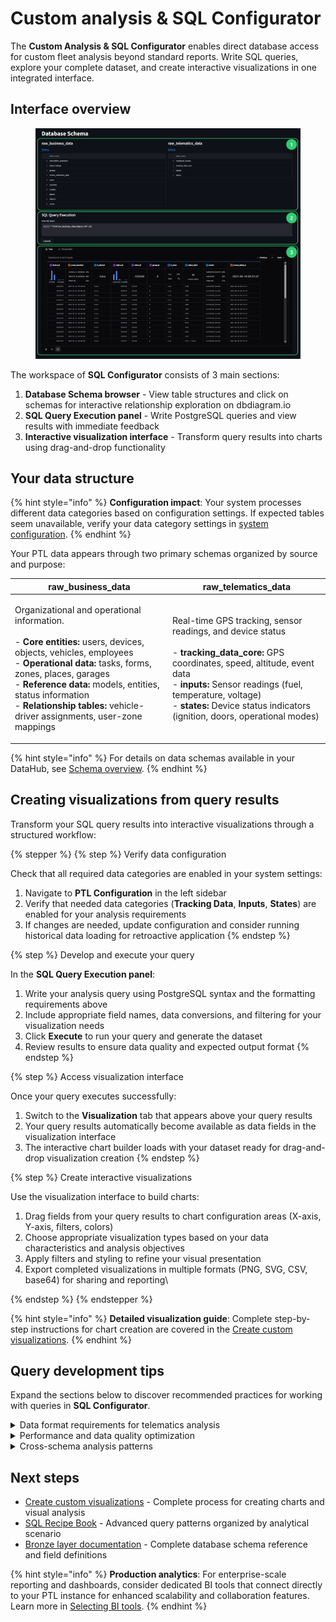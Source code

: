 # Custom analysis & SQL Configurator

The **Custom Analysis & SQL Configurator** enables direct database access for custom fleet analysis beyond standard reports. Write SQL queries, explore your complete dataset, and create interactive visualizations in one integrated interface.

## Interface overview

<figure><img src="../../data-hub/analytic-data-hub-app/attachments/SQL-configurator-and-visualization.webp" alt="Database Schema browser showing raw_business_data and raw_telematics_data schemas with expandable table lists, SQL Query Execution panel with query input area and results display, and Visualization tab for chart creation"><figcaption></figcaption></figure>

The workspace of **SQL Configurator** consists of 3 main sections:

1. **Database Schema browser** - View table structures and click on schemas for interactive relationship exploration on dbdiagram.io
2. **SQL Query Execution panel** - Write PostgreSQL queries and view results with immediate feedback
3. **Interactive visualization interface** - Transform query results into charts using drag-and-drop functionality

## Your data structure

{% hint style="info" %}
**Configuration impact**: Your system processes different data categories based on configuration settings. If expected tables seem unavailable, verify your data category settings in [system configuration](../../data-hub/analytic-data-hub-app/settings-and-configuration.md).
{% endhint %}

Your PTL data appears through two primary schemas organized by source and purpose:

| **raw\_business\_data**                                                                                                                                                                                                                                                                                                                                                                    | **raw\_telematics\_data**                                                                                                                                                                                                                                                                                                           |
| ------------------------------------------------------------------------------------------------------------------------------------------------------------------------------------------------------------------------------------------------------------------------------------------------------------------------------------------------------------------------------------------ | ----------------------------------------------------------------------------------------------------------------------------------------------------------------------------------------------------------------------------------------------------------------------------------------------------------------------------------- |
| <p>Organizational and operational information.<br><br>- <strong>Core entities:</strong> users, devices, objects, vehicles, employees<br>- <strong>Operational data:</strong> tasks, forms, zones, places, garages<br>- <strong>Reference data:</strong> models, entities, status information<br>- <strong>Relationship tables:</strong> vehicle-driver assignments, user-zone mappings</p> | <p>Real-time GPS tracking, sensor readings, and device status<br><br>- <strong>tracking_data_core:</strong> GPS coordinates, speed, altitude, event data<br>- <strong>inputs:</strong> Sensor readings (fuel, temperature, voltage)<br>- <strong>states:</strong> Device status indicators (ignition, doors, operational modes)</p> |

{% hint style="info" %}
For details on data schemas available in your DataHub, see [Schema overview](../../data-hub/schema-overview/).
{% endhint %}

## Creating visualizations from query results

Transform your SQL query results into interactive visualizations through a structured workflow:

{% stepper %}
{% step %}
Verify data configuration

Check that all required data categories are enabled in your system settings:

1. Navigate to **PTL Configuration** in the left sidebar
2. Verify that needed data categories (**Tracking Data**, **Inputs**, **States**) are enabled for your analysis requirements
3. If changes are needed, update configuration and consider running historical data loading for retroactive application
{% endstep %}

{% step %}
Develop and execute your query

In the **SQL Query Execution panel**:

1. Write your analysis query using PostgreSQL syntax and the formatting requirements above
2. Include appropriate field names, data conversions, and filtering for your visualization needs
3. Click **Execute** to run your query and generate the dataset
4. Review results to ensure data quality and expected output format
{% endstep %}

{% step %}
Access visualization interface

Once your query executes successfully:

1. Switch to the **Visualization** tab that appears above your query results
2. Your query results automatically become available as data fields in the visualization interface
3. The interactive chart builder loads with your dataset ready for drag-and-drop visualization creation
{% endstep %}

{% step %}
Create interactive visualizations

Use the visualization interface to build charts:

1. Drag fields from your query results to chart configuration areas (X-axis, Y-axis, filters, colors)
2. Choose appropriate visualization types based on your data characteristics and analysis objectives
3. Apply filters and styling to refine your visual presentation
4. Export completed visualizations in multiple formats (PNG, SVG, CSV, base64) for sharing and reporting\

{% endstep %}
{% endstepper %}

{% hint style="info" %}
**Detailed visualization guide**: Complete step-by-step instructions for chart creation are covered in the [Create custom visualizations](creating-custom-visualizations.md).
{% endhint %}

## Query development tips

Expand the sections below to discover recommended practices for working with queries in **SQL Configurator**.

<details>

<summary>Data format requirements for telematics analysis</summary>

Your telematics data uses scaled integer storage that requires conversion:

| **Data Type**       | **Storage Format** | **Conversion Required**                                      |
| ------------------- | ------------------ | ------------------------------------------------------------ |
| **GPS coordinates** | Scaled integers    | Divide by 10,000,000 for decimal degrees                     |
| **Speed values**    | Integer format     | Divide by 100 for km/h                                       |
| **Timestamps**      | Two variants       | Use `device_time` for events, `platform_time` for processing |

</details>

<details>

<summary>Performance and data quality optimization</summary>

#### Essential practices for reliable analysis:

* **Apply time-based filtering**: Reduces dataset size and improves response times with `WHERE device_time > now() - INTERVAL '7 days'`
* **Use indexed fields**: Include `device_id` and `device_time` in WHERE clauses for optimal query performance
* **Validate data ranges**: Filter coordinate and speed bounds to identify anomalous readings
* **Verify relationships**: Cross-reference business data relationships to ensure joins produce expected results
* **Manage result sets**: Add appropriate LIMIT clauses for exploratory queries to avoid performance issues
* **Handle data gaps**: Expect normal variations like connectivity gaps during poor signal conditions

{% hint style="info" %}
**Expected Data Characteristics**: Sensor readings require periodic calibration validation, and recent data may still be processing during real-time analysis.
{% endhint %}

</details>

<details>

<summary>Cross-schema analysis patterns</summary>

#### Combine organizational and tracking data for comprehensive insights:

* **Business-telematics integration**: Join using `device_id` as primary relationship key between schemas
* **Employee-vehicle correlation**: Connect through objects table relationships for productivity analysis
* **Sensor interpretation**: Use description\_parameters reference table to translate coded values to readable labels
* **Geographic analysis**: Combine tracking coordinates with zone definitions for operational insights

#### **Example: Complete fleet overview with LEFT JOIN**

When analyzing fleet operations, you often need to see all vehicles regardless of their current activity status. This example demonstrates how `LEFT JOIN` preserves complete vehicle records even when tracking data or driver assignments are missing.

```sql
-- Show all vehicles with driver assignments and latest activity
SELECT 
    o.object_label as vehicle_name,
    e.first_name || ' ' || e.last_name as assigned_driver,
    MAX(t.device_time) as last_seen,
    COUNT(t.device_id) as tracking_points_7days
FROM raw_business_data.objects o
LEFT JOIN raw_business_data.employees e ON o.object_id = e.object_id  
LEFT JOIN raw_telematics_data.tracking_data_core t ON o.device_id = t.device_id
    AND t.device_time > CURRENT_DATE - INTERVAL '7 days'
GROUP BY o.object_label, e.first_name, e.last_name
ORDER BY last_seen DESC NULLS LAST;
```

**Key insight**: LEFT JOIN ensures all vehicles appear in results, even without recent tracking or driver assignments.

{% hint style="info" %}
**Query examples**: Complete use-case-specific patterns are available in the [SQL Recipe Book](../../example-queries/).
{% endhint %}

</details>

## Next steps

* [Create custom visualizations](creating-custom-visualizations.md) - Complete process for creating charts and visual analysis
* [SQL Recipe Book](../../example-queries/) - Advanced query patterns organized by analytical scenario
* [Bronze layer documentation](../../data-hub/schema-overview/bronze-layer.md) - Complete database schema reference and field definitions

{% hint style="info" %}
**Production analytics**: For enterprise-scale reporting and dashboards, consider dedicated BI tools that connect directly to your PTL instance for enhanced scalability and collaboration features. Learn more in [Selecting BI tools](../../data-hub/connection-setup/selecting-bi-tools/).
{% endhint %}
